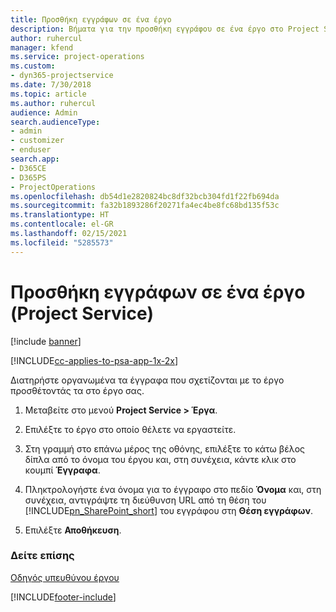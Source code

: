 ```yaml
---
title: Προσθήκη εγγράφων σε ένα έργο
description: Βήματα για την προσθήκη εγγράφου σε ένα έργο στο Project Service
author: ruhercul
manager: kfend
ms.service: project-operations
ms.custom:
- dyn365-projectservice
ms.date: 7/30/2018
ms.topic: article
ms.author: ruhercul
audience: Admin
search.audienceType:
- admin
- customizer
- enduser
search.app:
- D365CE
- D365PS
- ProjectOperations
ms.openlocfilehash: db54d1e2820824bc8df32bcb304fd1f22fb694da
ms.sourcegitcommit: fa32b1893286f20271fa4ec4be8fc68bd135f53c
ms.translationtype: HT
ms.contentlocale: el-GR
ms.lasthandoff: 02/15/2021
ms.locfileid: "5285573"
---
```

# <a name="add-documents-to-a-project-project-service"></a>Προσθήκη εγγράφων σε ένα έργο (Project Service)

[!include [banner](../includes/psa-now-project-operations.md)]

[!INCLUDE[cc-applies-to-psa-app-1x-2x](../includes/cc-applies-to-psa-app-1x-2x.md)]

Διατηρήστε οργανωμένα τα έγγραφα που σχετίζονται με το έργο προσθέτοντάς τα στο έργο σας.  
  
1. Μεταβείτε στο μενού **Project Service > Έργα**.  
  
2. Επιλέξτε το έργο στο οποίο θέλετε να εργαστείτε.  
  
3. Στη γραμμή στο επάνω μέρος της οθόνης, επιλέξτε το κάτω βέλος δίπλα από το όνομα του έργου και, στη συνέχεια, κάντε κλικ στο κουμπί **Έγγραφα**.  
  
4. Πληκτρολογήστε ένα όνομα για το έγγραφο στο πεδίο **Όνομα** και, στη συνέχεια, αντιγράψτε τη διεύθυνση URL από τη θέση του [!INCLUDE[pn_SharePoint_short](../includes/pn-sharepoint-short.md)] του εγγράφου στη **Θέση εγγράφων**.  
  
5. Επιλέξτε **Αποθήκευση**.  
  
### <a name="see-also"></a>Δείτε επίσης  
 [Οδηγός υπευθύνου έργου](../psa/project-manager-guide.md)


[!INCLUDE[footer-include](../includes/footer-banner.md)]